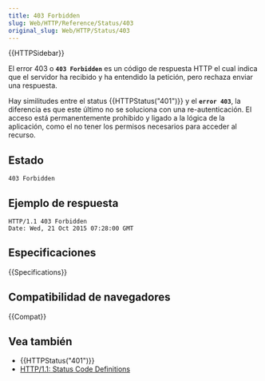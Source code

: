 ```yaml
---
title: 403 Forbidden
slug: Web/HTTP/Reference/Status/403
original_slug: Web/HTTP/Status/403
---
```


{{HTTPSidebar}}

El error 403 o **`403 Forbidden`** es un código de respuesta HTTP el cual indica que el servidor ha recibido y ha entendido la petición, pero rechaza enviar una respuesta.

Hay similitudes entre el status {{HTTPStatus("401")}} y el **`error 403`**, la diferencia es que este último no se soluciona con una re-autenticación. El acceso está permanentemente prohibido y ligado a la lógica de la aplicación, como el no tener los permisos necesarios para acceder al recurso.

## Estado

```
403 Forbidden
```

## Ejemplo de respuesta

```
HTTP/1.1 403 Forbidden
Date: Wed, 21 Oct 2015 07:28:00 GMT
```

## Especificaciones

{{Specifications}}

## Compatibilidad de navegadores

{{Compat}}

## Vea también

- {{HTTPStatus("401")}}
- [HTTP/1.1: Status Code Definitions](https://www.w3.org/Protocols/rfc2616/rfc2616-sec10.html)
